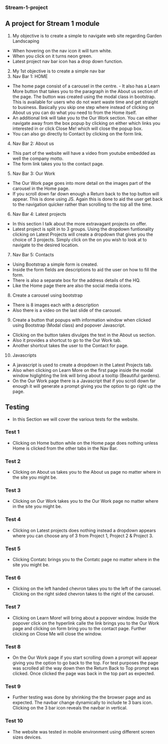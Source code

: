 ### Stream-1-project

## A project for Stream 1 module
1.	My objective is to create a simple to navigate web site regarding Garden Landscaping
- When hovering on the nav icon it will turn white.
- When you click on it turns neon green.
- Latest project nav bar icon has a drop down  function.
2.	My 1st objective is to create a simple nav bar
3.	Nav Bar 1: HOME
- The home page consist of a carousel in the centre. - It also has a Learn More button that takes you to the paragraph in the About us section of the page. 
The button was created using the modal class in bootstrap. This is available for users who do not want waste time and get straight to business. Basically you skip one step where instead of clicking on About us you can do what you need to from the Home itself.
- An additional link will take you to the Our Work section.
You can either navigate away from the box popup by clicking on either which links you interested in or click Close Me! which will close the popup box.
- You can also go directly to Contact by clicking on the form link.
4.	Nav Bar 2: About us
- This part of the website will have a video from youtube embedded as well the company motto.
- The form link takes you to the contact page.
5.	Nav Bar 3: Our Work
- The Our Work page goes into more detail on the images part of the carousel in the Home page.
- If you scroll down far down enough a Return back to the top button will appear. This is done using JS.
Again this is done to aid the user get back to the navigation quicker rather than scrolling to the top all the time.
6.	Nav Bar 4: Latest projects
- In this section I talk about the more extravagant projects on offer.
- Latest project is split in to 3 groups. Using the dropdown funtionality clicking on Latest Projects will create a dropdown that gives you the choice of 3 projects. Simply click on the on you wish to look at to navigate to the desired location.
7.	Nav Bar 5: Contacts
- Using Bootstrap a simple form is created.
- Inside the form fields are descriptions to aid the user on how to fill the form.
- There is also a separate box for the address details of the HQ.
- Like the Home page there are also the social media icons.
8. Create a carousel using bootstrap
- There is 8 images each with a description
- Also there is a video on the last slide of the carousel.
9. Create a button that popups with information window when clicked using Bootstrap (Modal class) and popover Javascript.
- Clicking on the button takes divulges the text in the About us section.
- Also it provides a shortcut to go to the Our Work tab.
- Another shortcut takes the user to the Contact for page.
10. Javascripts
- A javascript is used to create a dropdown in the Latest Projects tab.
- Also when clicking on Learn More on the first page inside the modal window higlighting the link will bring about a tooltip (Beautiful gardens).
- On the Our Work page there is a Javascript that if you scroll down far enough it will generate a prompt giving you the option to go right up the page.


## Testing


- In this Section we will cover the various tests for the website.

### Test 1
- Clicking on Home button while on the Home page does nothing unless Home is clicked from the other tabs in the Nav Bar.

### Test 2
- Clicking on About us takes you to the About us page no matter where in the site you might be. 

### Test 3
- Clicking on Our Work takes you to the Our Work page no matter where in the site you might be.

### Test 4
- Clicking on Latest projects does nothing instead a dropdown appears where you can choose any of 3 from Project 1, Project 2 & Project 3.

### Test 5 
- Clicking Contatc brings you to the Contatc page no matter where in the site you might be.

### Test 6
- Clicking on the left handed chevron takes you to the left of the carousel.
Clicking on the right sided chevron takes to the right of the carousel.

### Test 7
- Clicking on Learn More! will bring about a popover window. Inside the popover click on the hyperlink calle the link brings you to the Our Work page and clicking on form bring you to the contact page.
Further clicking on Close Me will close the window.

### Test 8
- On the Our Work page if you start scrolling down a prompt will appear giving you the option to go back to the top. For test purposes the page was scrolled all the way down then the Return Back to Top prompt was clicked. Once clicked the page was back in the top part as expected.

### Test 9
- Further testing was done by shrinking the the browser page and as expected. The navbar change dynamically to include te 3 bars icon. Clicking on the 3 bar icon reveals the navbar in vertical.

### Test 10
- The website was tested in mobile environment using different screen sizes devices. 